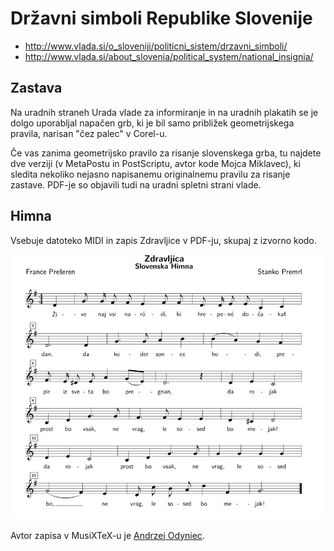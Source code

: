 # Državni simboli Republike Slovenije

* http://www.vlada.si/o_sloveniji/politicni_sistem/drzavni_simboli/
* http://www.vlada.si/about_slovenia/political_system/national_insignia/

## Zastava

Na uradnih straneh Urada vlade za informiranje in na uradnih plakatih se je dolgo uporabljal napačen grb, ki je bil samo približek geometrijskega pravila, narisan "čez palec" v Corel-u.

Če vas zanima geometrijsko pravilo za risanje slovenskega grba, tu najdete dve verziji (v MetaPostu in PostScriptu, avtor kode Mojca Miklavec), ki sledita nekoliko nejasno napisanemu originalnemu pravilu za risanje zastave. PDF-je so objavili tudi na uradni spletni strani vlade.

## Himna

Vsebuje datoteko MIDI in zapis Zdravljice v PDF-ju, skupaj z izvorno kodo.

[<img src="himna/png/Zdravljica-r100.png" alt="Notni zapis za Zdravljico">](himna/Zdravljica.pdf)

Avtor zapisa v  MusiXTeX-u je [Andrzej Odyniec](http://andrzej.odyniec.info/).
